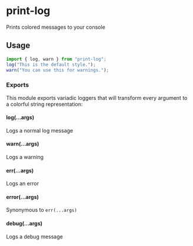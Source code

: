 # print-log
Prints colored messages to your console
## Usage
```js
import { log, warn } from "print-log";
log("This is the default style.");
warn("You can use this for warnings.");
```
### Exports
This module exports variadic loggers that will transform every argument to a colorful string representation: 
#### log(...args)
Logs a normal log message
#### warn(...args)
Logs a warning
#### err(...args)
Logs an error
#### error(...args)
Synonymous to `err(...args)`
#### debug(...args)
Logs a debug message
